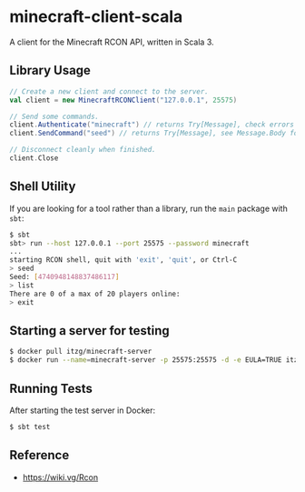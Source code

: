 # minecraft-client-scala

A client for the Minecraft RCON API, written in Scala 3.

## Library Usage

```scala
// Create a new client and connect to the server.
val client = new MinecraftRCONClient("127.0.0.1", 25575)

// Send some commands.
client.Authenticate("minecraft") // returns Try[Message], check errors with match.
client.SendCommand("seed") // returns Try[Message], see Message.Body for response.

// Disconnect cleanly when finished.
client.Close
```

## Shell Utility

If you are looking for a tool rather than a library, run the `main` package with `sbt`:

```bash
$ sbt
sbt> run --host 127.0.0.1 --port 25575 --password minecraft
...
starting RCON shell, quit with 'exit', 'quit', or Ctrl-C
> seed
Seed: [4740948148837486117]
> list
There are 0 of a max of 20 players online:
> exit
```

## Starting a server for testing

```bash
$ docker pull itzg/minecraft-server
$ docker run --name=minecraft-server -p 25575:25575 -d -e EULA=TRUE itzg/minecraft-server
```

## Running Tests

After starting the test server in Docker:

```bash
$ sbt test
```

## Reference

- https://wiki.vg/Rcon